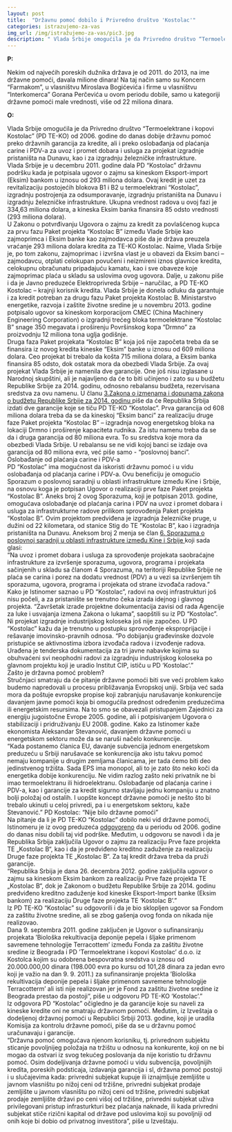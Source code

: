 ```yaml
---
layout: post
title:  "Državnu pomoć dobilo i Privredno društvo 'Kostolac'"
categories: istrazujemo-za-vas
img_url: /img/istražujemo-za-vas/pic3.jpg
description: " Vlada Srbije omogućila je da Privredno društvo “Termoelektrane i kopovi Kostolac” (PD TE-KO) od 2006. godine do danas dobije državnu pomoć"
---
```


**P:**

<div class="justify">Nekim od najvećih poreskih dužnika  država je od  2011. do 2013, na ime državne pomoći, davala milione dinara! Na taj način samo su Koncern “Farmakom”, u vlasništvu Miroslava Bogićevića i firme u vlasništvu “Interkomerca” Gorana Perčevića u ovom periodu dobile, samo u kategoriji državne pomoći male vrednosti, više od 22 miliona dinara.</div>


**O:**

<div class="justify">
Vlada Srbije omogućila je da Privredno društvo “Termoelektrane i kopovi Kostolac” (PD TE-KO) od 2006. godine do danas dobije državnu pomoć preko državnih garancija za kredite, ali i preko oslobađanja od plaćanja carine i PDV-a za uvoz i promet dobara i usluga za projekat izgradnje pristaništa na Dunavu, kao i za izgradnju železničke infrastrukture.<br/>
Vlada Srbije je u decembru 2011. godine dala PD “Kostolac” državnu podršku kada je potpisala ugovor o zajmu sa kineskom Eksport-import (Eksim) bankom u iznosu od 293 miliona dolara. Ovaj kredit je uzet za revitalizaciju postojećih blokova B1 i B2 u termoelektrani “Kostolac”, izgradnju postrojenja za odsumporavanje, izgradnju pristaništa na Dunavu i izgradnju železničke infrastrukture. Ukupna vrednost radova u ovoj fazi je 334,63 miliona dolara, a kineska Eksim banka finansira 85 odsto vrednosti (293 miliona dolara).<br/>
U Zakonu o potvrđivanju Ugovora o zajmu za kredit za povlašćenog kupca za prvu fazu Paket projekta “Kostolac B” između Vlade Srbije kao zajmoprimca i Eksim banke kao zajmodavca piše da je država preuzela vraćanje 293 miliona dolara kredita za TE-KO Kostolac. Naime, Vlada Srbije je, po tom zakonu, zajmoprimac i izvršna vlast je u obavezi da Eksim banci – zajmodavcu, otplati celokupan povučeni i neizmireni iznos glavnice kredita, celokupnu obračunatu pripadajuću kamatu, kao i sve obaveze koje zajmoprimac plaća u skladu sa uslovima ovog ugovora. Dalje, u zakonu piše i da je Javno preduzeće Elektroprivreda Srbije – naručilac, a PD TE-KO Kostolac – krajnji korisnik kredita.
Vlada Srbije je donela odluku da garantuje i za kredit potreban za drugu fazu Paket projekta Kostolac B. Ministarstvo energetike, razvoja i zaštite životne sredine je u novembru 2013. godine potpisalo ugovor sa kineskom korporacijom CMEC (China Machinery Engineering Corporation) o izgradnji trećeg bloka termoelektrane “Kostolac B” snage 350 megavata i proširenju Površinskog kopa “Drmno” za proizvodnju 12 miliona tona uglja godišnje.<br/>
Druga faza Paket projekata “Kostolac B” koja još nije započeta treba da se finansira iz novog kredita kineske “Eksim” banke u iznosu od 609 miliona dolara. Ceo projekat bi trebalo da košta 715 miliona dolara, a Eksim banka finansira 85 odsto, dok ostatak mora da obezbedi Vlada Srbije. Za ovaj projekat Vlada Srbije je namenila dve garancije. One još nisu izglasane u Narodnoj skupštini, ali je najavljeno da će to biti učinjeno i zato su u budžetu Republike Srbije za 2014. godinu, odnosno rebalansu budžeta, rezervisana sredstva za ovu namenu. U članu <a href="{{ site.baseurl }}/storage/pdf/Prilog-2-Rebalans.pdf"> 3.Zakona o izmenama i dopunama zakona o budžetu Republike Srbije za 2014. godinu </a> piše da će Republika Srbija izdati dve garancije koje se tiču PD TE-KO “Kostolac”.
Prva garancija od 608 miliona dolara treba da se da kineskoj “Eksim banci” za realizaciju druge faze Paket projekta “Kostolac B” – izgradnja novog energetskog bloka na lokaciji Drmno i proširenje kapaciteta rudnika. Za istu namenu treba da se da i druga garancija od 80 miliona evra. To su sredstva koje mora da obezbedi Vlada Srbije. U rebalansu se ne vidi kojoj banci se izdaje ova garancija od 80 miliona evra, već piše samo -  “poslovnoj banci”.<br/>
Oslobađanje od plaćanja carine i PDV-a<br/>
PD “Kostolac” ima mogućnost da iskoristi državnu pomoć i u vidu oslobađanja od plaćanja carine i PDV-a. Ovu beneficiju je omogućio Sporazum o poslovnoj saradnji u oblasti infrastrukture između Kine i Srbije, na osnovu koga je potpisan Ugovor o realizaciji prve faze Paket projekta “Kostolac B”. Aneks broj 2 ovog Sporazuma, koji je potpisan 2013. godine, omogućava oslobađanje od plaćanja carina i PDV na uvoz i promet dobara i usluga za infrastrukturne radove prilikom sprovođenja Paket projekta “Kostolac B”. Ovim projektom predviđena je izgradnja železničke pruge, u dužini od 22 kilometara, od stanice Stig do TE “Kostolac B”, kao i izgradnja pristaništa na Dunavu.  Aneksom broj 2 menja se član <a href="{{ site.baseurl }}/storage/pdf/Prilog-3-Zakon-o-potvrdjivanju-Aneksa-br.-2.-Sporazuma-o-ekonomskoj-i-tehnicckoj-saradnji-u-oblasti-infrastrukture.pdf"> 6. Sporazuma o poslovnoj saradnji u oblasti infrastrukture između Kine i Srbije </a> koji sada glasi:<br/>
“Na uvoz i promet dobara i usluga za sprovođenje projekata saobraćajne infrastrukture za izvršenje sporazuma, ugovora, programa i projekata sačinjenih u skladu sa članom 4 Sporazuma, na teritoriji Republike Srbije ne plaća se carina i porez na dodatu vrednost (PDV) a u vezi sa izvršenjem tih sporazuma, ugovora, programa i projekata od strane izvođača radova.”
Kako je Istinomer saznao u PD “Kostolac”, radovi na ovoj infrastrukturi još nisu počeli, a za pristanište se trenutno čeka izrada idejnog i glavnog projekta.
“Završetak izrade projektne dokumentacija zavisi od rada Agencije za luke i usvajanja izmena Zakona o lukama”, saopštili su iz PD “Kostolac”.<br/>
Ni projekat izgradnje industrijskog koloseka još nije započeo. U PD “Kostolac” kažu da je trenutno u postupku sprovođenje eksproprijacije i rešavanje imovinsko-pravnih odnosa.
“Po dobijanju građevinske dozvole pristupiće se aktivnostima izbora izvođača radova i izvođenje radova. Urađena je tenderska dokumentacija za tri javne nabavke kojima su obuhvaćeni svi neophodni radovi za izgradnju industrijskog koloseka po glavnom projektu koji je uradio Institut CIP, ističu u PD ‘Kostolac’.”<br/>
Zašto je državna pomoć problem?<br/>
Stručnjaci smatraju da će pitanje državne pomoći biti sve veći problem kako budemo napredovali u procesu približavanja Evropskoj uniji. Srbija već sada mora da poštuje evropske propise koji zabranjuju narušavanje konkurencije davanjem javne pomoći koja bi omogućila prednost određenim preduzećima ili energetskim resursima. Na to smo se obavezali pristupanjem Zajednici za energiju jugoistočne Evrope 2005. godine, ali i potpisivanjem Ugovora o stabilizaciji i pridruživanju EU 2008. godine. Kako za Istinomer kaže ekonomista Aleksandar Stevanović, davanjem državne pomoći u energetskom sektoru može da se naruši načelo konkurencije.<br/>
“Kada postanemo članica EU, davanje subvencija jednom energetskom preduzeću u Srbiji narušavaće se konkurencija ako istu takvu pomoć nemaju kompanije u drugim zemljama članicama, jer tada ćemo biti deo jedinstvenog tržišta. Sada EPS ima monopol, ali to je zato što neko koči da energetika dobije konkurenciju. Ne vidim razlog zašto neki privatnik ne bi imao termoelektranu ili hidroelektranu. Oslobađanje od plaćanja carine i PDV-a, kao i garancije za kredit sigurno stavljaju jednu kompaniju u znatno bolji položaj od ostalih. I uopšte koncept državne pomoći je nešto što bi trebalo ukinuti u celoj privredi, pa i u energetskom sektoru, kaže Stevanović.”
PD Kostolac: “Nije bilo državne pomoći”<br/>
Na pitanje da li je PD TE-KO “Kostolac” dobilo neki vid državne pomoći, Istinomeru je iz ovog preduzeća <a  href="{{ site.baseurl }}/storage/pdf/Prilog-4-FOI-KOstolac.pdf" > odgovoreno</a>  da u periodu od 2006. godine do danas nisu dobili taj vid podrške. Međutim, u odgovoru se navodi i da je Republika Srbija zaključila Ugovor o zajmu za realizaciju Prve faze projekta TE „Kostolac B“, kao i da je predviđeno kreditno zaduženje za realizaciju Druge faze projekta TE „Kostolac B“. Za taj kredit država treba da pruži garancije.<br/>
“Republika Srbija je dana 26. decembra 2012. godine zaključila ugovor o zajmu sa kineskom Eksim bankom za realizaciju Prve faze projekta TE „Kostolac B“, dok je Zakonom o budžetu Republike Srbije za 2014. godinu predviđeno kreditno zaduženje kod kineske Eksport-Import banke (Eksim bankom) za realizaciju Druge faze projekta TE ‘Kostolac B’.”<br/>
Iz PD TE-KO “Kostolac” su odgovorili i da je bio sklopljen ugovor sa Fondom za zaštitu životne sredine, ali se zbog gašenja ovog fonda on nikada nije realizovao.<br/>
Dana 9. septembra 2011. godine zaključen je Ugovor o sufinansiranju projekata ’Biološka rekultivacija deponije pepela i šljake primenom savremene tehnologije Terracottem’ između Fonda za zaštitu životne sredine iz Beograda i PD ’Termoelektrane i kopovi Kostolac’ d.o.o. iz Kostolca kojim su odobrena bespovratna sredstva u iznosu od 20.000.000,00 dinara (198.000 evra po kursu od 101,28 dinara za jedan evro koji je važio na dan 9. 9. 2011.) za sufinansiranje projekta ’Biološka rekultivacija deponije pepela i šljake primenom savremene tehnologije Terracotterm’ ali isti nije realizovan jer je Fond za zaštitu životne sredine iz Beograda prestao da postoji“, piše u odgovoru PD TE-KO ‘Kostolac’.”<br/>
Iz odgovora PD “Kostolac” očigledno je da garancije koje su naveli za kineske kredite oni ne smatraju državnom pomoći. Međutim, iz Izveštaja o dodeljenoj državnoj pomoći u Republici Srbiji 2013. godine, koji je uradila Komisija za kontrolu državne pomoći, piše da se u državnu pomoć uračunavaju i garancije.<br/>
“Državna pomoć omogućava njenom korisniku, tj. privrednom subjektu sticanje povoljnijeg položaja na tržištu u odnosu na konkurente, koji on ne bi mogao da ostvari iz svog tekućeg poslovanja da nije koristio tu državnu pomoć. Osim dodeljivanja državne pomoći u vidu subvencija, povoljnijih kredita, poreskih podsticaja, izdavanja garancija i sl, državna pomoć postoji i u slučajevima kada: privredni subjekat kupuje ili iznajmljuje zemljište u javnom vlasništu po nižoj ceni od tržišne, privredni subjekat prodaje zemljište u javnom vlasništu po nižoj ceni od tržišne, privredni subjekat prodaje zemljište državi po ceni višoj od tržišne, privredni subjekat uživa privilegovani pristup infrasturkturi bez plaćanja naknade, ili kada privredni subjekat stiče rizični kapital od države pod uslovima koji su povoljniji od onih koje bi dobio od privatnog investitora”, piše u Izveštaju.</div>